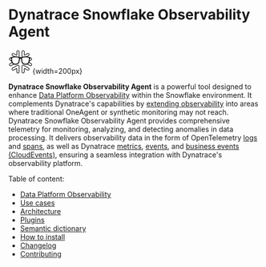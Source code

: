 # Dynatrace Snowflake Observability Agent

![Dynatrace Snowflake Observability Agent log|100x100](src/assets/dsoa_logo.svg){width=200px}

**Dynatrace Snowflake Observability Agent** is a powerful tool designed to enhance [Data Platform Observability](DPO.md) within the Snowflake environment. It complements Dynatrace's capabilities by [extending observability](README.md#plugins) into areas where traditional OneAgent or synthetic monitoring may not reach. Dynatrace Snowflake Observability Agent provides comprehensive telemetry for monitoring, analyzing, and detecting anomalies in data processing. It delivers observability data in the form of OpenTelemetry [logs](ARCHITECTURE.md#sending-logs) and [spans](ARCHITECTURE.md#sending-tracesspans), as well as Dynatrace [metrics](ARCHITECTURE.md#sending-metrics), [events](ARCHITECTURE.md#sending-events), and [business events (CloudEvents)](ARCHITECTURE.md#sending-bizevents), ensuring a seamless integration with Dynatrace's observability platform.

Table of content:

* [Data Platform Observability](DPO.md)
* [Use cases](USECASES.md)
* [Architecture](ARCHITECTURE.md)
* [Plugins](README.md#plugins)
* [Semantic dictionary](README.md#semantic-dictionary)
* [How to install](INSTALL.md)
* [Changelog](CHANGELOG.md)
* [Contributing](CONTRIBUTING.md)
